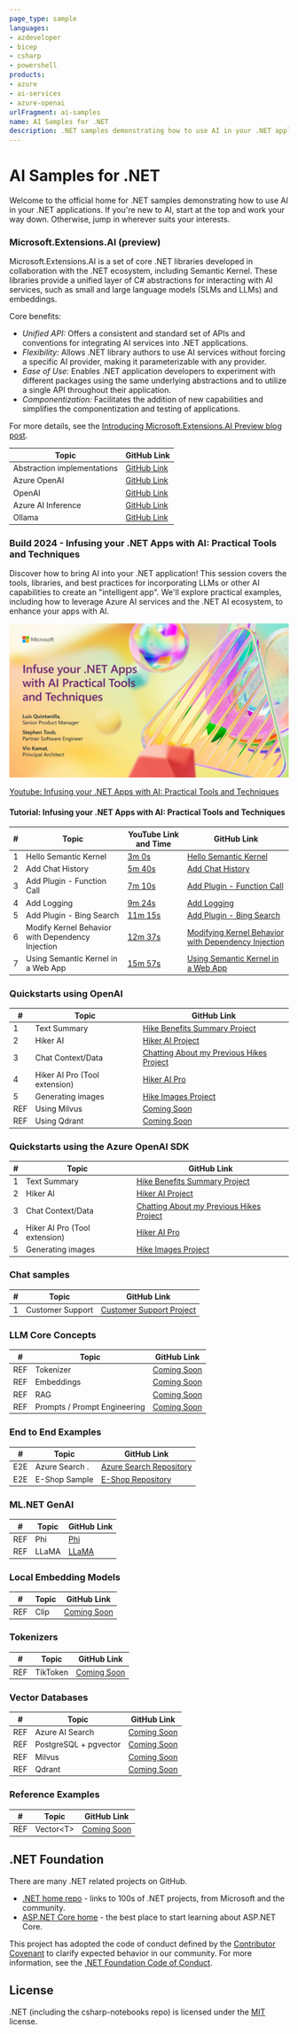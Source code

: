 ```yaml
---
page_type: sample
languages:
- azdeveloper
- bicep
- csharp
- powershell
products:
- azure
- ai-services
- azure-openai
urlFragment: ai-samples
name: AI Samples for .NET
description: .NET samples demonstrating how to use AI in your .NET applications.
---
```

<!-- YAML front-matter schema: https://review.learn.microsoft.com/en-us/help/contribute/samples/process/onboarding?branch=main#supported-metadata-fields-for-readmemd -->

# AI Samples for .NET

Welcome to the official home for .NET samples demonstrating how to use AI in your .NET applications. If you're new to AI, start at the top and work your way down. Otherwise, jump in wherever suits your interests.

### Microsoft.Extensions.AI (preview)

Microsoft.Extensions.AI is a set of core .NET libraries developed in collaboration with the .NET ecosystem, including Semantic Kernel. These libraries provide a unified layer of C# abstractions for interacting with AI services, such as small and large language models (SLMs and LLMs) and embeddings.

Core benefits:

- *Unified API:* Offers a consistent and standard set of APIs and conventions for integrating AI services into .NET applications.
- *Flexibility:* Allows .NET library authors to use AI services without forcing a specific AI provider, making it parameterizable with any provider.
- *Ease of Use:* Enables .NET application developers to experiment with different packages using the same underlying abstractions and to utilize a single API throughout their application.
- *Componentization:* Facilitates the addition of new capabilities and simplifies the componentization and testing of applications.

For more details, see the [Introducing Microsoft.Extensions.AI Preview blog post](https://aka.ms/meai-preview-blog). 

|Topic | GitHub Link |
| --- | --- |
| Abstraction implementations | [GitHub Link](./src/microsoft-extensions-ai/abstraction-implementations/README.md) |
| Azure OpenAI | [GitHub Link](./src/microsoft-extensions-ai/azure-openai/README.md) | 
 OpenAI | [GitHub Link](./src/microsoft-extensions-ai/openai/README.md) |
 Azure AI Inference | [GitHub Link](./src/microsoft-extensions-ai/azure-ai-inference/.md) |
| Ollama | [GitHub Link](./src/microsoft-extensions-ai/ollama/README.md) |

### Build 2024 - Infusing your .NET Apps with AI: Practical Tools and Techniques

Discover how to bring AI into your .NET application! This session covers the tools, libraries, and best practices for incorporating LLMs or other AI capabilities to create an "intelligent app". We'll explore practical examples, including how to leverage Azure AI services and the .NET AI ecosystem, to enhance your apps with AI.

[![Infusing your .NET Apps with AI: Practical Tools and Techniques Youtube Preview](./images/Build2024Preview.png)](https://www.youtube.com/watch?v=jrNfKeGSuCg)


[Youtube: Infusing your .NET Apps with AI: Practical Tools and Techniques](https://www.youtube.com/watch?v=jrNfKeGSuCg)

#### Tutorial: Infusing your .NET Apps with AI: Practical Tools and Techniques

|  #  | Topic                                            | YouTube Link and Time                                          | GitHub Link             |
|-----|--------------------------------------------------|----------------------------------------------------------------|-------------------------|
|  1  | Hello Semantic Kernel                            |  [3m 0s](https://www.youtube.com/watch?v=jrNfKeGSuCg&t=180s)   |  [Hello Semantic Kernel](./src/build-2024/01%20-%20Hello%20Semantic%20Kernel)       |
|  2  | Add Chat History                                 |  [5m 40s](https://www.youtube.com/watch?v=jrNfKeGSuCg&t=340s)  |  [Add Chat History](./src/build-2024/02%20-%20Add%20Chat%20History)       |
|  3  | Add Plugin - Function Call                       |  [7m 10s](https://www.youtube.com/watch?v=jrNfKeGSuCg&t=430s)  |  [Add Plugin - Function Call](./src/build-2024/03%20-%20Add%20Plugin%20%28Function%20Call%29)       |
|  4  | Add Logging                                      |  [9m 24s](https://www.youtube.com/watch?v=jrNfKeGSuCg&t=565s)  |  [Add Logging](./src/build-2024/04%20-%20Add%20Logging)       |
|  5  | Add Plugin - Bing Search                         |  [11m 15s](https://www.youtube.com/watch?v=jrNfKeGSuCg&t=675s) |  [Add Plugin - Bing Search](./src/build-2024/05%20-%20Add%20Plugin%20%28Bing%20Search%29)       |
|  6  | Modify Kernel Behavior with Dependency Injection |  [12m 37s](https://www.youtube.com/watch?v=jrNfKeGSuCg&t=757s) |  [Modifying Kernel Behavior with Dependency Injection](./src/build-2024/06%20-%20Modifying%20Kernel%20Behavior%20with%20Dependency%20Injection)       |
|  7  | Using Semantic Kernel in a Web App                      |  [15m 57s](https://www.youtube.com/watch?v=jrNfKeGSuCg&t=957s) |  [Using Semantic Kernel in a Web App](./src/build-2024/07%20-%20Using%20Semantic%20Kernel%20in%20WebApp)       |

### Quickstarts using OpenAI

|  #  | Topic                                       | GitHub Link                               | 
|-----|---------------------------------------------|-------------------------------------------|  
|  1  | Text Summary                       			    |  [Hike Benefits Summary Project](./src/quickstarts/openai/01-HikeBenefitsSummary/README.md)
|  2  | Hiker AI                                    |  [Hiker AI Project](./src/quickstarts/openai/02-HikerAI/README.md)
|  3  | Chat Context/Data                         	|  [Chatting About my Previous Hikes Project](./src/quickstarts/openai/03-ChattingAboutMyHikes/README.md)
|  4  | Hiker AI Pro (Tool extension)  				      |  [Hiker AI Pro](./src/quickstarts/openai/04-HikerAIPro/README.md)
|  5  | Generating images                    		    |  [Hike Images Project](./src/quickstarts/openai/05-HikeImages/README.md)
| REF |  Using Milvus                               |  [Coming Soon](.)
| REF |  Using Qdrant                               |  [Coming Soon](.)



### Quickstarts using the Azure OpenAI SDK

|  #  | Topic                                       | GitHub Link                               | 
|-----|---------------------------------------------|-------------------------------------------|  
|  1  | Text Summary                       			    |  [Hike Benefits Summary Project](./src/quickstarts/azure-openai/01-HikeBenefitsSummary/README.md)
|  2  | Hiker AI                                    |  [Hiker AI Project](./src/quickstarts/azure-openai/02-HikerAI/README.md)
|  3  | Chat Context/Data                         	|  [Chatting About my Previous Hikes Project](./src/quickstarts/azure-openai/03-ChattingAboutMyHikes/README.md)
|  4  | Hiker AI Pro (Tool extension)  				      |  [Hiker AI Pro](./src/quickstarts/azure-openai/04-HikerAIPro/README.md)
|  5  | Generating images                    		    |  [Hike Images Project](./src/quickstarts/azure-openai/05-HikeImages/README.md)

### Chat samples

|# | Topic | GitHub Link |
|--- | --- | --- | 
| 1 | Customer Support | [Customer Support Project](./src/chat/CustomerSupport/README.md) |    

### LLM Core Concepts

|  #  | Topic                                       | GitHub Link                               | 
|-----|---------------------------------------------|-------------------------------------------|  
| REF | Tokenizer                                   |  [Coming Soon](.)
| REF | Embeddings                                  |  [Coming Soon](.)
| REF | RAG                                         |  [Coming Soon](.)
| REF | Prompts / Prompt Engineering                |  [Coming Soon](.)


### End to End Examples
|  #  | Topic                                       |  GitHub Link |
|-----|---------------------------------------------|--------------|
| E2E | Azure Search .                              |  [Azure Search Repository](https://github.com/Azure-Samples/azure-search-openai-demo-csharp)
| E2E | E-Shop Sample                               |  [E-Shop Repository](https://github.com/dotnet/eshop)

### ML.NET GenAI
|  #  | Topic                                       | GitHub Link |
|-----|---------------------------------------------|-------------|
| REF | Phi                                         |  [Phi](./src/mlnet-gen-ai/Phi)
| REF | LLaMA                                   |  [LLaMA](./src/mlnet-gen-ai/LLaMA)

### Local Embedding Models
| # | Topic                                         | GitHub Link |
|-----|---------------------------------------------|-------------|
| REF | Clip                                        |  [Coming Soon](.)

### Tokenizers
| # | Topic                                         | GitHub Link |
|-----|---------------------------------------------|-------------|
| REF | TikToken                                    |  [Coming Soon](.)

### Vector Databases
| # | Topic                                         | GitHub Link |
|-----|---------------------------------------------|-------------|
| REF | Azure AI Search                             |  [Coming Soon](.)
| REF | PostgreSQL + pgvector                       |  [Coming Soon](.)
| REF | Milvus                                      |  [Coming Soon](.)
| REF | Qdrant                                      |  [Coming Soon](.)

### Reference Examples
| # | Topic                                         | GitHub Link |
|-----|---------------------------------------------|-------------|
| REF | Vector\<T\>                                 |  [Coming Soon](.)



## .NET Foundation

There are many .NET related projects on GitHub.

- [.NET home repo](https://github.com/Microsoft/dotnet) - links to 100s of .NET projects, from Microsoft and the community.
- [ASP.NET Core home](https://docs.microsoft.com/aspnet/core/) - the best place to start learning about ASP.NET Core.

This project has adopted the code of conduct defined by the [Contributor Covenant](http://contributor-covenant.org/) to clarify expected behavior in our community. For more information, see the [.NET Foundation Code of Conduct](http://www.dotnetfoundation.org/code-of-conduct).

## License

.NET (including the csharp-notebooks repo) is licensed under the [MIT](LICENSE) license.

